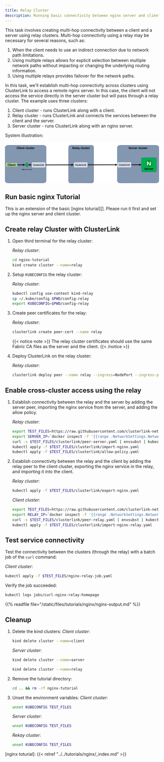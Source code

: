 ```yaml
---
title: Relay Cluster
description: Running basic connectivity between nginx server and client through a relay cluster using ClusterLink.
---
```


This task involves creating multi-hop connectivity between a client and a server using relay clusters.
Multi-hop connectivity using a relay may be necessary for several reasons, such as:

1. When the client needs to use an indirect connection due to network path limitations.
2. Using multiple relays allows for explicit selection between multiple network paths without impacting or changing the underlying routing information.
3. Using multiple relays provides failover for the network paths.

In this task, we'll establish multi-hop connectivity across clusters using ClusterLink to access a remote nginx server.
In this case, the client will not access the service directly in the server cluster but will pass through a relay cluster.
The example uses three clusters:

1) Client cluster - runs ClusterLink along with a client.
2) Relay cluster  - runs ClusterLink and connects the services between the client and the server.
3) Server cluster - runs ClusterLink along with an nginx server.

System illustration:

<img src="nginx-relay.png" alt="drawing" width="700" >

## Run basic nginx Tutorial

This is an extension of the basic [nginx toturial][]. Please run it first and set up the nginx server and client cluster.

## Create relay Cluster with ClusterLink

1. Open third terminal for the relay cluster:

    *Relay cluster*:

    ```sh
    cd nginx-tutorial
    kind create cluster --name=relay
    ```

1. Setup `KUBECONFIG` the relay cluster:

    *Relay cluster*:

    ```sh
    kubectl config use-context kind-relay
    cp ~/.kube/config $PWD/config-relay
    export KUBECONFIG=$PWD/config-relay
    ```

1. Create peer certificates for the relay:

    *Relay cluster*:

    ```sh
    clusterlink create peer-cert --name relay
    ```

    {{< notice note >}}
      The relay cluster certificates should use the same Fabric CA files as the server and the client.
    {{< /notice >}}

1. Deploy ClusterLink on the relay cluster:

    *Relay cluster*:

    ```sh
    clusterlink deploy peer --name relay --ingress=NodePort --ingress-port=30443
    ```

## Enable cross-cluster access using the relay

1. Establish connectivity between the relay and the server by adding the server peer, importing the nginx service from the server,
   and adding the allow policy.

    *Relay cluster*:

    ```sh
    export TEST_FILES=https://raw.githubusercontent.com/clusterlink-net/clusterlink/main/demos/nginx/testdata
    export SERVER_IP=`docker inspect -f '{{range .NetworkSettings.Networks}}{{.IPAddress}}{{end}}' server-control-plane`
    curl -s $TEST_FILES/clusterlink/peer-server.yaml | envsubst | kubectl apply -f -
    kubectl apply -f $TEST_FILES/clusterlink/import-nginx.yaml
    kubectl apply -f $TEST_FILES/clusterlink/allow-policy.yaml
    ```

1. Establish connectivity between the relay and the client by adding the relay peer to the client cluster,
   exporting the nginx service in the relay, and importing it into the client.

    *Relay cluster*:

    ```sh
    kubectl apply -f $TEST_FILES/clusterlink/export-nginx.yaml
    ```

    *Client cluster*:

    ```sh
    export TEST_FILES=https://raw.githubusercontent.com/clusterlink-net/clusterlink/main/demos/nginx/testdata
    export RELAY_IP=`docker inspect -f '{{range .NetworkSettings.Networks}}{{.IPAddress}}{{end}}' relay-control-plane`
    curl -s $TEST_FILES/clusterlink/peer-relay.yaml | envsubst | kubectl apply -f -
    kubectl apply -f $TEST_FILES/clusterlink/import-nginx-relay.yaml
    ```

## Test service connectivity

Test the connectivity between the clusters (through the relay) with a batch job of the ```curl``` command:

*Client cluster*:

```sh
kubectl apply -f $TEST_FILES/nginx-relay-job.yaml
```

Verify the job succeeded:

```sh
kubectl logs jobs/curl-nginx-relay-homepage
```

{{% readfile file="/static/files/tutorials/nginx/nginx-output.md" %}}

## Cleanup

1. Delete the kind clusters:
    *Client cluster*:

    ```sh
    kind delete cluster --name=client
    ```

    *Server cluster*:

    ```sh
    kind delete cluster --name=server
    ```

    ```sh
    kind delete cluster --name=relay
    ```

1. Remove the tutorial directory:

    ```sh
    cd .. && rm -rf nginx-tutorial
    ```

1. Unset the environment variables:
    *Client cluster*:

    ```sh
    unset KUBECONFIG TEST_FILES
    ```

    *Server cluster*:

    ```sh
    unset KUBECONFIG TEST_FILES
    ```

    *Rekay cluster*:

    ```sh
    unset KUBECONFIG TEST_FILES
    ```

[nginx toturial]: {{< relref "../../tutorials/nginx/_index.md" >}}
